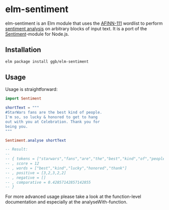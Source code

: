 # elm-sentiment

elm-sentiment is an Elm module that uses the [AFINN-111](http://www2.imm.dtu.dk/pubdb/views/publication_details.php?id=6010) wordlist to perform [sentiment analysis](http://en.wikipedia.org/wiki/Sentiment_analysis) on arbitrary blocks of input text.
It is a port of the [Sentiment](https://github.com/thisandagain/sentiment)-module for Node.js.

## Installation

```bash
elm package install ggb/elm-sentiment
```

## Usage

Usage is straightforward: 

```elm
import Sentiment

shortText = """
#StarWars fans are the best kind of people. 
I'm so, so lucky & honored to get to hang 
out with you at Celebration. Thank you for 
being you.
"""

Sentiment.analyse shortText

-- Result:
--
-- { tokens = ["starwars","fans","are","the","best","kind","of","people","i'm","so","so","lucky","","honored","to","get","to","hang","out","with","you","at","celebration","thank","you","for","being","you"]
-- , score = 12
-- , words = ["best","kind","lucky","honored","thank"]
-- , positive = [3,2,3,2,2]
-- , negative = []
-- , comparative = 0.42857142857142855 
-- }

```

For more advanced usage please take a look at the function-level documentation
and especially at the analyseWith-function.